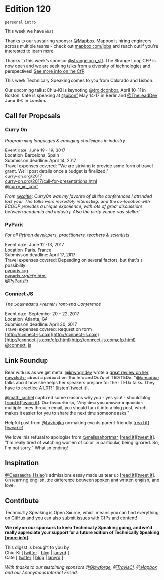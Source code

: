 # Edition 120

`personal intro`

This week we have `what`

Thanks to our sustaining sponsor [@Mapbox](http://twitter.com/mapbox). Mapbox is hiring engineers across multiple teams - check out [mapbox.com/jobs](http://mapbox.com/jobs) and reach out if you're interested to learn more.

Thanks to this week's sponsor [@strangeloop_stl](http://twitter.com/strangeloop_stl). The Strange Loop CFP is now open and we are seeking talks from a diversity of technologies and perspectives! [See more info on the CfP](https://thestrangeloop.com/cfp.html).

This week Technically Speaking comes to you from Colorado and Lisbon.

Our upcoming talks: Chiu-Ki is keynoting [@droidconbos](http://twitter.com/droidconbos), April 10-11 in Boston. Cate is speaking at [@uikonf](http://twitter.com/uikonf) May 14-17 in Berlin and [@TheLeadDev](http://twitter.com/theleaddev) June 8-9 in London.


## Call for Proposals

### Curry On  
*Programming languages & emerging challenges in industry*  

Event date: June 18 - 19, 2017  
Location: Barcelona, Spain  
Submission deadline: April 14, 2017  
Travel expenses covered: "We are striving to provide some form of travel grant. We’ll post details once a budget is finalized."  
[curry-on.org/2017](http://curry-on.org/2017)  
[curry-on.org/2017/call-for-presentations.html](http://www.curry-on.org/2017/call-for-presentations.html)  
[@curry_on_conf](https://twitter.com/curry_on_conf)  

*From [@caitie](https://twitter.com/caitie): CurryOn was my favorite of all the conferences I attended last year.  The talks were incredibly interesting, and the co-location with ECOOP provides a unique experience, with lots of great discussions between academia and industry.  Also the party venue was stellar!*

### PyParis

*For all Python developers, practitioners, teachers & scientists*

Event date: June 12 -13, 2017  
Location: Paris, France  
Submission deadline: April 17, 2017  
Travel expenses covered: Depending on several factors, but that's a possibility  
[pyparis.org](http://pyparis.org/)  
[pyparis.org/cfp.html](http://pyparis.org/cfp.html)  
[@PyParisFr](http://twitter.com/PyParisFr)


### Connect JS
*The Southeast's Premier Front-end Conference*

Event date: September 20 - 22, 2017  
Location: Atlanta, GA  
Submission deadline: April 30, 2017  
Travel expenses covered: Request on form  
[http://connect-js.com](http://connect-js.com)  
[http://connect-js.com/cfp.html](http://connect-js.com/cfp.html)  
[@connect_js](https://twitter.com/connect_js)


## Link Roundup

Bear with us as we get meta: [@brwngrldev](https://twitter.com/brwngrldev) wrote a  [great review on her newsletter](https://tinyletter.com/brwngrldev/letters/brwngrldev-march-2017) about a podcast on The In's and Out’s of TED/TEDx. "[@tamadear](https://twitter.com/tamadear) talks about how she helps her speakers prepare for their TEDx talks. They have to practice A LOT!" [[listen](https://thespeakerlab.com/tamsen-webster/)][[tweet it](https://twitter.com/home?status=The%20In's%20And%20Out's%20of%20TED/TEDx%20with%20%40tamadear%20https%3A//thespeakerlab.com/tamsen-webster/%20via%20%40techspeakdigest)].

[@math_rachel](http://twitter.com/math_rachel) captured some reasons why you - yes you! - should blog [[read it](http://www.fast.ai/2017/04/06/alternatives/)][[tweet it](https://twitter.com/home?status=Alternatives%20to%20a%20Degree%20to%20Prove%20Yourself%20in%20Deep%20Learning.%20Start%20blogging.%20by%20%40math_rachel%20http%3A//www.fast.ai/2017/04/06/alternatives%20via%20%40techspeakdigest)]. Our favourite tip, "Any time you answer a question multiple times through email, you should turn it into a blog post, which makes it easier for you to share the next time someone asks."

Helpful post from [@kavbojka](http://twitter.com/kavbojka) on making events parent-friendly [[read it](https://camilleacey.com/2017/04/05/beyond-childcare-available-4-tips-for-making-events-parent-friendly/)][[tweet it](https://twitter.com/home?status=Beyond%20%E2%80%9CChildcare%20Available%E2%80%9D%3A%204%20Tips%20for%20Making%20Events%20Parent-Friendly%20by%20%40kavbojka%20%20https%3A//camilleacey.com/2017/04/05/beyond-childcare-available-4-tips-for-making-events-parent-friendly/%20via%20%40techspeakdigest)].

We love this refusal to apologise from [@melissahortman](http://twitter.com/melissahortman) [[read it](http://www.citypages.com/news/house-dfl-leader-melissa-hortman-calls-out-white-males-wont-apologize-video/418127203)][[tweet it](https://twitter.com/home?status=House%20DFL%20leader%20%40melissahortman%20calls%20out%20'white%20males',%20won't%20apologize%20http%3A//www.citypages.com/news/house-dfl-leader-melissa-hortman-calls-out-white-males-wont-apologize-video/418127203%20via%20%40techspeakdigest)]. "I'm really tired of watching women of color, in particular, being ignored. So, I'm not sorry." What an ending!

## Inspiration

[@Cassandra_Hsiao](http://twitter.com/Cassandra_Hsiao)'s admissions essay made us tear up [[read it](http://afterschool.my/news/72793-2/)][[tweet it](https://twitter.com/home?status=Admissions%20essay%20by%20%40Cassandra_Hsiao%20on%20learning%20english,%20and%20love.%20http%3A//afterschool.my/news/72793-2/%20via%20%40techspeakdigest)]. On learning english, the difference between spoken and written english, and love.

## Contribute

Technically Speaking is Open Source, which means you can find everything on [GitHub](https://github.com/catehstn/technically-speaking/) and you can also [submit issues](https://github.com/catehstn/technically-speaking/issues/new) with CfPs and content!

**We rely on our sponsors to keep Technically Speaking going, and we'd really appreciate your support for a future edition of Technically Speaking [[more info](http://www.techspeak.email/sponsorship/)].**  


This digest is brought to you by  
Chiu-Ki [ [twitter](https://twitter.com/chiuki) | [blog](http://blog.sqisland.com/) | [lanyrd](http://lanyrd.com/profile/chiuki/) ]  
Cate [ [twitter](https://twitter.com/catehstn) | [blog](http://www.cate.blog/) | [lanyrd](http://lanyrd.com/profile/catehstn/) ]

*With thanks to our sustaining sponsors [@Glowforge](http://twitter.com/glowforge), [@TravisCI](http://twitter.com/travisci), [@Mapbox](http://twitter.com/mapbox) and our Anonymous Internet Friend.*

